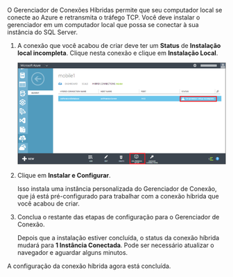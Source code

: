 
O Gerenciador de Conexões Híbridas permite que seu computador local se conecte ao Azure e retransmita o tráfego TCP. Você deve instalar o gerenciador em um computador local que possa se conectar à sua instância do SQL Server.

1. A conexão que você acabou de criar deve ter um **Status** de **Instalação local incompleta**. Clique nesta conexão e clique em **Instalação Local**.
   
    ![Instalação Local](./media/hybrid-connections-install-connection-manager/5-1.png)
2. Clique em **Instalar e Configurar**.
   
    Isso instala uma instância personalizada do Gerenciador de Conexão, que já está pré-configurado para trabalhar com a conexão híbrida que você acabou de criar.
3. Conclua o restante das etapas de configuração para o Gerenciador de Conexão.
   
    Depois que a instalação estiver concluída, o status da conexão híbrida mudará para **1 Instância Conectada**. Pode ser necessário atualizar o navegador e aguardar alguns minutos.

A configuração da conexão híbrida agora está concluída.

<!---HONumber=Oct15_HO3-->